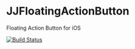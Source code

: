 # JJFloatingActionButton
Floating Action Button for iOS

[![Build Status](https://travis-ci.org/jjochen/JJFloatingActionButton.svg?branch=master)](https://travis-ci.org/jjochen/JJFloatingActionButton)
